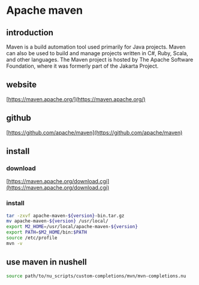 # Apache maven

## introduction

Maven is a build automation tool used primarily for Java projects. Maven can also be used to build and manage projects written in C#, Ruby, Scala, and other languages. The Maven project is hosted by The Apache Software Foundation, where it was formerly part of the Jakarta Project.

## website

[https://maven.apache.org/](https://maven.apache.org/)

## github

[https://github.com/apache/maven](https://github.com/apache/maven)

## install

### download

[https://maven.apache.org/download.cgi](https://maven.apache.org/download.cgi)

### install

```bash
tar -zxvf apache-maven-${version}-bin.tar.gz
mv apache-maven-${version} /usr/local/
export M2_HOME=/usr/local/apache-maven-${version}
export PATH=$M2_HOME/bin:$PATH
source /etc/profile
mvn -v
```

## use maven in nushell

```bash
source path/to/nu_scripts/custom-completions/mvn/mvn-completions.nu
```
